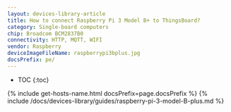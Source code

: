 ```yaml
---
layout: devices-library-article
title: How to connect Raspberry Pi 3 Model B+ to ThingsBoard?
category: Single-board computers
chip: Broadcom BCM2837B0
connectivity: HTTP, MQTT, WIFI
vendor: Raspberry
deviceImageFileName: raspberrypi3bplus.jpg
docsPrefix: pe/
---
```


* TOC
{:toc}

{% include get-hosts-name.html docsPrefix=page.docsPrefix %}
{% include /docs/devices-library/guides/raspberry-pi-3-model-B-plus.md %}